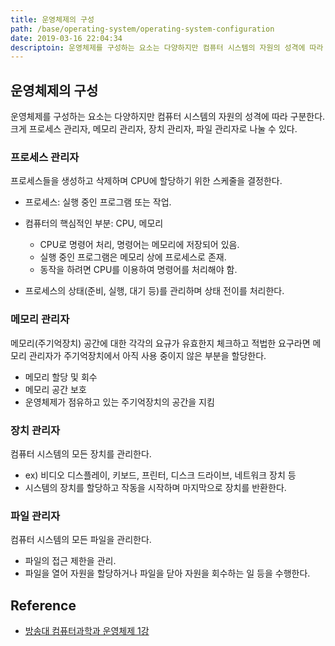 ```yaml
---
title: 운영체제의 구성
path: /base/operating-system/operating-system-configuration
date: 2019-03-16 22:04:34
descriptoin: 운영체제를 구성하는 요소는 다양하지만 컴퓨터 시스템의 자원의 성격에 따라 구분한다. 크게 프로세스 관리자, 메모리 관리자, 장치 관리자, 파일 관리자로 나눌 수 있다.
---
```


## 운영체제의 구성

운영체제를 구성하는 요소는 다양하지만 컴퓨터 시스템의 자원의 성격에 따라 구분한다. 크게 프로세스 관리자, 메모리 관리자, 장치 관리자, 파일 관리자로 나눌 수 있다.

### 프로세스 관리자

프로세스들을 생성하고 삭제하며 CPU에 할당하기 위한 스케줄을 결정한다.

- 프로세스: 실행 중인 프로그램 또는 작업.
- 컴퓨터의 핵심적인 부분: CPU, 메모리

  - CPU로 명령어 처리, 명령어는 메모리에 저장되어 있음.
  - 실행 중인 프로그램은 메모리 상에 프로세스로 존재.
  - 동작을 하려면 CPU를 이용하여 명령어를 처리해야 함.

- 프로세스의 상태(준비, 실행, 대기 등)를 관리하며 상태 전이를 처리한다.

### 메모리 관리자

메모리(주기억장치) 공간에 대한 각각의 요규가 유효한지 체크하고 적법한 요구라면 메모리 관리자가 주기억장치에서 아직 사용 중이지 않은 부분을 할당한다.

- 메모리 할당 및 회수
- 메모리 공간 보호
- 운영체제가 점유하고 있는 주기억장치의 공간을 지킴

### 장치 관리자

컴퓨터 시스템의 모든 장치를 관리한다.

- ex) 비디오 디스플레이, 키보드, 프린터, 디스크 드라이브, 네트워크 장치 등
- 시스템의 장치를 할당하고 작동을 시작하며 마지막으로 장치를 반환한다.

### 파일 관리자

컴퓨터 시스템의 모든 파일을 관리한다.

- 파일의 접근 제한을 관리.
- 파일을 열어 자원을 할당하거나 파일을 닫아 자원을 회수하는 일 등을 수행한다.

## Reference

- [방송대 컴퓨터과학과 운영체제 1강](http://press.knou.ac.kr/goods/textBookView.do?condCmdtCode=9788920017322&condLscValue=001&condYr=&condSmst=)
